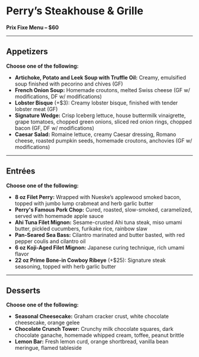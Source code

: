 # Perry’s Steakhouse & Grille

**Prix Fixe Menu – \$60**

---

## Appetizers

**Choose one of the following:**

* **Artichoke, Potato and Leek Soup with Truffle Oil:** Creamy, emulsified soup finished with pecorino and chives (GF)
* **French Onion Soup:** Homemade croutons, melted Swiss cheese (GF w/ modifications, DF w/ modifications)
* **Lobster Bisque** (+\$3): Creamy lobster bisque, finished with tender lobster meat (GF)
* **Signature Wedge:** Crisp Iceberg lettuce, house buttermilk vinaigrette, grape tomatoes, chopped green onions, sliced red onion rings, chopped bacon (GF, DF w/ modifications)
* **Caesar Salad:** Romaine lettuce, creamy Caesar dressing, Romano cheese, roasted pumpkin seeds, homemade croutons, anchovies (GF w/ modifications)

---

## Entrées

**Choose one of the following:**

* **8 oz Filet Perry:** Wrapped with Nueske’s applewood smoked bacon, topped with jumbo lump crabmeat and herb garlic butter
* **Perry's Famous Pork Chop:** Cured, roasted, slow-smoked, caramelized, served with homemade apple sauce
* **Ahi Tuna Filet Mignon:** Sesame-crusted Ahi tuna steak, miso umami butter, pickled cucumbers, furikake rice, rainbow slaw
* **Pan-Seared Sea Bass:** Cilantro marinated and butter basted, with red pepper coulis and cilantro oil
* **6 oz Koji-Aged Filet Mignon:** Japanese curing technique, rich umami flavor
* **22 oz Prime Bone-in Cowboy Ribeye** (+\$25): Signature steak seasoning, topped with herb garlic butter

---

## Desserts

**Choose one of the following:**

* **Seasonal Cheesecake:** Graham cracker crust, white chocolate cheesecake, orange gelee
* **Chocolate Crunch Tower:** Crunchy milk chocolate squares, dark chocolate ganache, homemade whipped cream, toffee, peanut brittle
* **Lemon Bar:** Fresh lemon curd, orange shortbread, vanilla bean meringue, flamed tableside